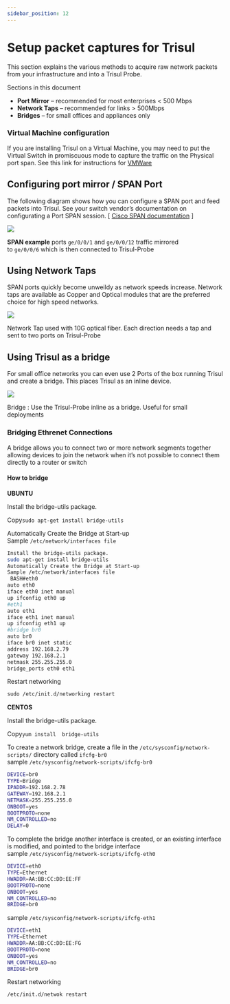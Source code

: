 ```yaml
---
sidebar_position: 12
---
```


# Setup packet captures for Trisul

This section explains the various methods to acquire raw network packets from your infrastructure and into a Trisul Probe.

Sections in this document

- **Port Mirror** – recommended for most enterprises < 500 Mbps
- **Network Taps** – recommended for links > 500Mbps
- **Bridges** – for small offices and appliances only

### Virtual Machine configuration

If you are installing Trisul on a Virtual Machine, you may need to put the Virtual Switch in promiscuous mode to capture the traffic on the Physical port span. See this link for instructions for [VMWare](https://kb.vmware.com/s/article/1004099)

## Configuring port mirror / SPAN Port

The following diagram shows how you can configure a SPAN port and feed packets into Trisul. See your switch vendor’s documentation on configurating a Port SPAN session. [ [Cisco SPAN documentation](https://www.cisco.com/c/en/us/support/docs/switches/catalyst-6500-series-switches/10570-41.html) ]

![](https://trisul.org/docs/ug/install/images/portmirror.png)

**SPAN example** ports `ge/0/0/1` and `ge/0/0/12` traffic mirrored to `ge/0/0/6` which is then connected to Trisul-Probe

## Using Network Taps

SPAN ports quickly become unweildy as network speeds increase. Network taps are available as Copper and Optical modules that are the preferred choice for high speed networks.

![](https://trisul.org/docs/ug/install/images/networktap.png)

Network Tap used with 10G optical fiber. Each direction needs a tap and sent to two ports on Trisul-Probe

## Using Trisul as a bridge

For small office networks you can even use 2 Ports of the box running Trisul and create a bridge. This places Trisul as an inline device.

![](https://trisul.org/docs/ug/install/images/bridge.png)

Bridge : Use the Trisul-Probe inline as a bridge. Useful for small deployments

### Bridging Ethrenet Connections

A bridge allows you to connect two or more network segments together allowing devices to join the network when it’s not possible to connect them directly to a router or switch

#### How to bridge

**UBUNTU**

Install the bridge-utils package.

Copy`sudo apt-get install bridge-utils`

Automatically Create the Bridge at Start-up  
Sample `/etc/network/interfaces file`

```bash
Install the bridge-utils package.
sudo apt-get install bridge-utils
Automatically Create the Bridge at Start-up
Sample /etc/network/interfaces file
 BASH#eth0
auto eth0
iface eth0 inet manual
up ifconfig eth0 up
#eth1
auto eth1
iface eth1 inet manual
up ifconfig eth1 up
#bridge br0
auto br0
iface br0 inet static
address 192.168.2.79
gateway 192.168.2.1
netmask 255.255.255.0
bridge_ports eth0 eth1
```

Restart networking

```xml
sudo /etc/init.d/networking restart
```

**CENTOS**

Install the bridge-utils package.

Copy`yum install  bridge-utils`

To create a network bridge, create a file in the `/etc/sysconfig/network-scripts/` directory called `ifcfg-br0`  
sample `/etc/sysconfig/network-scripts/ifcfg-br0`

```bash
DEVICE=br0
TYPE=Bridge
IPADDR=192.168.2.78
GATEWAY=192.168.2.1
NETMASK=255.255.255.0
ONBOOT=yes
BOOTPROTO=none
NM_CONTROLLED=no
DELAY=0
```

To complete the bridge another interface is created, or an existing interface is modified, and pointed to the bridge interface sample `/etc/sysconfig/network-scripts/ifcfg-eth0`

```bash
DEVICE=eth0
TYPE=Ethernet
HWADDR=AA:BB:CC:DD:EE:FF
BOOTPROTO=none
ONBOOT=yes
NM_CONTROLLED=no
BRIDGE=br0
```

sample `/etc/sysconfig/network-scripts/ifcfg-eth1`

```bash
DEVICE=eth1
TYPE=Ethernet
HWADDR=AA:BB:CC:DD:EE:FG
BOOTPROTO=none
ONBOOT=yes
NM_CONTROLLED=no
BRIDGE=br0
```

Restart networking

`/etc/init.d/netwok restart`
